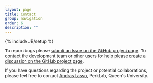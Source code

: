 ```yaml
---
layout: page
title: Contact
group: navigation
order: 6
description: ""
---
```

{% include JB/setup %}

To report bugs please [submit an issue on the GitHub project page](https://github.com/PlusToolkit/PlusLib/issues/new).
To contact the development team or other users for help please [create a discussion on the GitHub project page](https://github.com/PlusToolkit/PlusLib/discussions).

If you have questions regarding the project or potential collaborations, please feel free to contact [Andras Lasso](http://perk.cs.queensu.ca/users/lasso), PerkLab, Queen's University.
